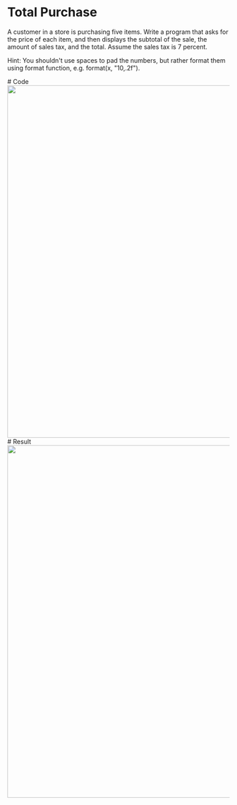 # Total Purchase
A customer in a store is purchasing five items. 
Write a program that asks for the price of each item, and then displays the subtotal of the 
sale, the amount of sales tax, and the total. Assume the sales tax is 7 percent. 

Hint: You shouldn't use spaces to pad the numbers, but rather format them using format function, 
e.g. format(x, "10,.2f").

<tabel>
# Code
  <img width="800" src="https://user-images.githubusercontent.com/101377287/196094533-70f17f04-3f3a-4b79-842e-e1b1f7008338.png"/>
  # Result
  <img width="800" src="https://user-images.githubusercontent.com/101377287/196094720-5aa5a057-1394-499f-a924-8766a854362d.png"/>
</table>

